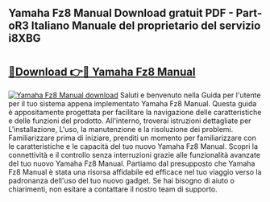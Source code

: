 ## Yamaha Fz8 Manual Download gratuit PDF - Part-oR3 Italiano Manuale del proprietario del servizio i8XBG

# <h2><a href="http://dfejlfd.blite.top/?on=Yamaha+Fz8+Manual">🔗Download 👉🔴 Yamaha Fz8 Manual</a></h2>

[![Yamaha Fz8 Manual download](https://i.imgur.com/lujVjoI.png)](http://dfejlfd.blite.top/?on=Yamaha+Fz8+Manual)
Saluti e benvenuto nella Guida per l'utente per il tuo sistema appena implementato Yamaha Fz8 Manual. Questa guida è appositamente progettata per facilitare la navigazione delle caratteristiche e delle funzioni del prodotto. All'interno, troverai istruzioni dettagliate per L'installazione, L'uso, la manutenzione e la risoluzione dei problemi. Familiarizzare prima di iniziare, prenditi un momento per familiarizzare con le caratteristiche e le capacità del tuo nuovo Yamaha Fz8 Manual. Scopri la connettività e il controllo senza interruzioni grazie alle funzionalità avanzate del tuo nuovo Yamaha Fz8 Manual. Partiamo dal presupposto che Yamaha Fz8 Manual è stata una risorsa affidabile ed efficace nel tuo viaggio verso la padronanza dell'uso del tuo nuovo gadget. Se hai bisogno di aiuto o chiarimenti, non esitare a contattare il nostro team di supporto.
